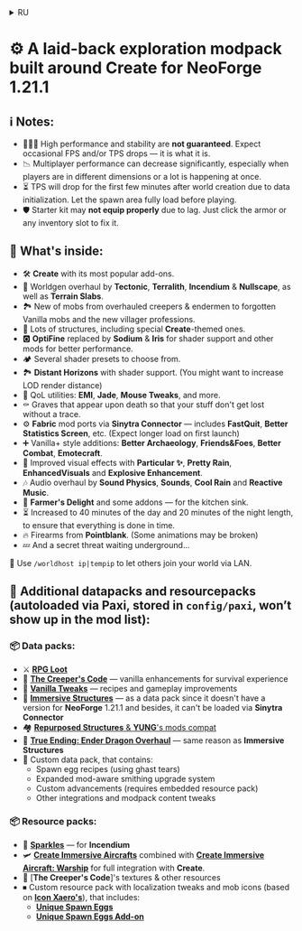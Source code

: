 <details>
<summary>RU</summary>

# ⚙ Непринуждённый **исследовательский** модпак, построенный вокруг **Create** для **NeoForge** 1.21.1

## ℹ️ Примечания:

- 🤷🏻‍♂️ Я **не гарантирую** высокую производительность или стабильность. Возможны случайные падения FPS и/или TPS, и, увы, с этим ничего не поделать.
- 📉 В сетевой игре производительность может значительно снижаться, особенно если игроки находятся в разных измерениях или происходят несколько игровых событий одновременно.
- ⏳ При создании нового мира TPS сильно проседает в первые минуты — происходит инициализация большого количества данных. Рекомендую подождать, пока загрузится стартовая область.
- 🛡 Стартовый набор в новом мире **может забыть** про броню из-за лагов. Решение: кликните по любому слоту брони или инвентаря для обновления.

## 📃 Что внутри:

- 🛠 **Create** с его самыми популярными дополнениями.
- 🧭 Обновлённая генерация мира от **Tectonic**, **Terralith**, **Incendium** и **Nullscape**, а также **Terrain Slabs**.
- 🏞 Новые мобы от пересмотренных криперов и эндерменов до забытых ванильных мобов и новых профессий крестьян.
- 🏰 Множество структур, в том числе в стилистике **Create**.
- 🅾 Замена **OptiFine** с **Sodium** и **Oculus** для поддержки шейдеров и другие моды для лучшей производительности.
- 🏕️ Несколько предустановок шейдеров на выбор.
- 🏞 **Distant Horizons** с поддержкой шейдеров. (Возможно, вам захочется увеличить дальность прорисовки)
- 🧳 Утилиты качества жизни: **EMI**, **Jade**, **Mouse Tweaks** и другие.
- ⚰ Могилы, появляющиеся при смерти, чтобы ваши вещи не потерялись бесследно.
- ⚙ Порты **Fabric**-модов через **Sinytra Connector** — **FastQuit**, **Better Statistics Screen** и другие. (При первом запуске возможна задержка из-за динамической сборки)
- ➕ Расширения в стиле Vanilla+: **Better Archaeology**, **Better Combat**, **Friends&Foes**, **Emotecraft**, **Amendments** и **Supplementaries**.
- 🎥 Улучшенные визуальные эффекты от **Particular ✨**, **Pretty Rain**, **EnhancedVisuals** и **Explosive Enhancement**.
- 🎶 Переработка звука с **Sound Physics**, **Sounds**, **Cool Rain** и **Reactive Music**.
- 🍳 **Farmer's Delight** и несколько дополнений — для кухонного раздолья.
- ⏳ Увеличенная до 40 продолжительность дня и до 20 — ночи, чтобы точно всё успеть.
- 🔥 Огнестрел из **Pointblank**. (Некоторые анимации могут быть сломаны)
- 💤 И тайная угроза, поджидающая под землёй...

📡 Используйте `/worldhost ip|tempip`, чтобы другие игроки могли подключиться к вашему миру по локальной сети.

## 📝 Дополнительные данные и ресурсы (загружаются автоматически через **Paxi**, расположены в `config/paxi`, не отображаются в списке модов):

### 📦 Наборы данных:

- ⚔ [**RPG Loot**](https://modrinth.com/datapack/rpg-loot)
- 🌲 [**The Creeper's Code**](https://modrinth.com/datapack/the-creepers-code) — ванильные улучшения для опыта выживания
- 🌳 [**Vanilla Tweaks**](https://vanillatweaks.net) — рецепты и геймплейные улучшения
- 🎈 [**Immersive Structures**](https://modrinth.com/datapack/immersive-structures) — в качестве набора данных, поскольку у него нет версии для **NeoForge** 1.21.1, и, кроме того, он не может быть загружен через **Sinytra Connector**
- 🏘 [Совместимости **Repurposed Structures** и модов **YUNG**'а](https://modrinth.com/datapacks?q=Repurposed+Structures+Better&v=1.20.1)
- 🐉 [**True Ending: Ender Dragon Overhaul**](https://modrinth.com/datapack/true-ending) — по той же причине, что и **Immersive Structures**
- 🔁 Пользовательский набор данных, содержащий:
  - Рецепты яиц призыва (используя слёзы гаста)
  - Расширенную систему кузнечных улучшений с поддержкой модов
  - Пользовательские достижения (требуется встроенный набор ресурсов)
  - Прочие интеграции и правки содержимого модпака

### 📦 Наборы ресурсов:

- 🌟 [**Sparkles**](https://modrinth.com/resourcepack/sparkles) — для **Incendium**
- 🛩 [**Create Immersive Aircrafts**](https://www.curseforge.com/minecraft/texture-packs/create-immersive-aircrafts-resource-pack), объединённый с [**Create Immersive Aircraft: Warship**](https://www.curseforge.com/minecraft/texture-packs/create-immersive-aircraft-warship) для полной интеграции с **Create**.
- 🌲 Текстуры и другие ресурсы для [**The Creeper's Code**]
- ⏹ Пользовательский набор ресурсов с правками локализации и иконками мобов (основанными на [**Icon Xaero's**](https://modrinth.com/resourcepack/icon-xaeros)), включающий:
  - [**Unique Spawn Eggs**](https://www.planetminecraft.com/texture-pack/1-13-1-16-unique-spawn-eggs)
  - [**Unique Spawn Eggs Add-on**](https://modrinth.com/resourcepack/unique-spawn-eggs-add-on)

</details>

# ⚙ A laid-back **exploration** modpack built around **Create** for **NeoForge** 1.21.1

## ℹ️ Notes:

- 🤷🏻‍♂️ High performance and stability are **not guaranteed**. Expect occasional FPS and/or TPS drops — it is what it is.
- 📉 Multiplayer performance can decrease significantly, especially when players are in different dimensions or a lot is happening at once.
- ⏳ TPS will drop for the first few minutes after world creation due to data initialization. Let the spawn area fully load before playing.
- 🛡 Starter kit may **not equip properly** due to lag. Just click the armor or any inventory slot to fix it.

## 📃 What's inside:

- 🛠 **Create** with its most popular add-ons.
- 🧭 Worldgen overhaul by **Tectonic**, **Terralith**, **Incendium** & **Nullscape**, as well as **Terrain Slabs**.
- 🏞 New of mobs from overhauled creepers & endermen to forgotten Vanilla mobs and the new villager professions.
- 🏰 Lots of structures, including special **Create**-themed ones.
- 🅾 **OptiFine** replaced by **Sodium** & **Iris** for shader support and other mods for better performance.
- 🏕️ Several shader presets to choose from.
- 🏞 **Distant Horizons** with shader support. (You might want to increase LOD render distance)
- 🧳 QoL utilities: **EMI**, **Jade**, **Mouse Tweaks**, and more.
- ⚰ Graves that appear upon death so that your stuff don't get lost without a trace.
- ⚙ **Fabric** mod ports via **Sinytra Connector** — includes **FastQuit**, **Better Statistics Screen**, etc. (Expect longer load on first launch)
- ➕ Vanilla+ style additions: **Better Archaeology**, **Friends&Foes**, **Better Combat**, **Emotecraft**.
- 🎥 Improved visual effects with **Particular ✨**, **Pretty Rain**, **EnhancedVisuals** and **Explosive Enhancement**.
- 🎶 Audio overhaul by **Sound Physics**, **Sounds**, **Cool Rain** and **Reactive Music**.
- 🍳 **Farmer's Delight** and some addons — for the kitchen sink.
- ⏳ Increased to 40 minutes of the day and 20 minutes of the night length, to ensure that everything is done in time.
- 🔥 Firearms from **Pointblank**. (Some animations may be broken)
- 💤 And a secret threat waiting underground...

📡 Use `/worldhost ip|tempip` to let others join your world via LAN.

## 📝 Additional datapacks and resourcepacks (autoloaded via **Paxi**, stored in `config/paxi`, won’t show up in the mod list):

### 📦 Data packs:

- ⚔ [**RPG Loot**](https://modrinth.com/datapack/rpg-loot)
- 🌲 [**The Creeper's Code**](https://modrinth.com/datapack/the-creepers-code) — vanilla enhancements for survival experience
- 🌳 [**Vanilla Tweaks**](https://vanillatweaks.net) — recipes and gameplay improvements
- 🎈 [**Immersive Structures**](https://modrinth.com/datapack/immersive-structures) — as a data pack since it doesn't have a version for **NeoForge** 1.21.1 and besides, it can't be loaded via **Sinytra Connector**
- 🏘 [**Repurposed Structures** & **YUNG**'s mods compat](https://modrinth.com/datapacks?q=Repurposed+Structures+Better&v=1.20.1)
- 🐉 [**True Ending: Ender Dragon Overhaul**](https://modrinth.com/datapack/true-ending) — same reason as **Immersive Structures**
- 🔁 Сustom data pack, that contains:
  - Spawn egg recipes (using ghast tears)
  - Expanded mod-aware smithing upgrade system
  - Custom advancements (requires embedded resource pack)
  - Other integrations and modpack content tweaks

### 📦 Resource packs:

- 🌟 [**Sparkles**](https://modrinth.com/resourcepack/sparkles) — for **Incendium**
- 🛩 [**Create Immersive Aircrafts**](https://www.curseforge.com/minecraft/texture-packs/create-immersive-aircrafts-resource-pack) combined with [**Create Immersive Aircraft: Warship**](https://www.curseforge.com/minecraft/texture-packs/create-immersive-aircraft-warship) for full integration with **Create**.
- 🌲 [**The Creeper's Code**]'s textures & other resources
- ⏹ Custom resource pack with localization tweaks and mob icons (based on [**Icon Xaero's**](https://modrinth.com/resourcepack/icon-xaeros)), that includes:
  - [**Unique Spawn Eggs**](https://www.planetminecraft.com/texture-pack/1-13-1-16-unique-spawn-eggs)
  - [**Unique Spawn Eggs Add-on**](https://modrinth.com/resourcepack/unique-spawn-eggs-add-on)
